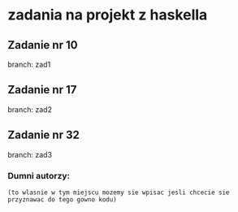 # zadania na projekt z haskella

## Zadanie nr 10
branch: zad1

## Zadanie nr 17
branch: zad2

## Zadanie nr 32
branch: zad3

### Dumni autorzy:
    (to wlasnie w tym miejscu mozemy sie wpisac jesli chcecie sie przyznawac do tego gowno kodu)